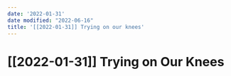 ```yaml
---
date: '2022-01-31'
date modified: "2022-06-16"
title: '[[2022-01-31]] Trying on our knees'
---
```


# [[2022-01-31]] Trying on Our Knees
